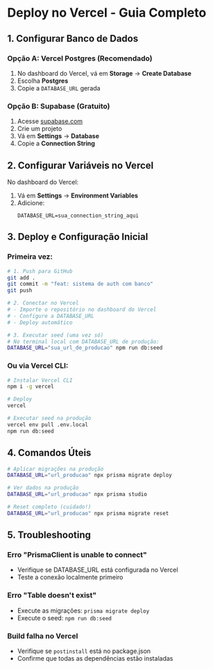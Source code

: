 # Deploy no Vercel - Guia Completo

## 1. Configurar Banco de Dados

### Opção A: Vercel Postgres (Recomendado)
1. No dashboard do Vercel, vá em **Storage** → **Create Database**
2. Escolha **Postgres**
3. Copie a `DATABASE_URL` gerada

### Opção B: Supabase (Gratuito)
1. Acesse [supabase.com](https://supabase.com)
2. Crie um projeto
3. Vá em **Settings** → **Database**
4. Copie a **Connection String**

## 2. Configurar Variáveis no Vercel

No dashboard do Vercel:
1. Vá em **Settings** → **Environment Variables**
2. Adicione:
   ```
   DATABASE_URL=sua_connection_string_aqui
   ```

## 3. Deploy e Configuração Inicial

### Primeira vez:
```bash
# 1. Push para GitHub
git add .
git commit -m "feat: sistema de auth com banco"
git push

# 2. Conectar no Vercel
# - Importe o repositório no dashboard do Vercel
# - Configure a DATABASE_URL
# - Deploy automático

# 3. Executar seed (uma vez só)
# No terminal local com DATABASE_URL de produção:
DATABASE_URL="sua_url_de_producao" npm run db:seed
```

### Ou via Vercel CLI:
```bash
# Instalar Vercel CLI
npm i -g vercel

# Deploy
vercel

# Executar seed na produção
vercel env pull .env.local
npm run db:seed
```

## 4. Comandos Úteis

```bash
# Aplicar migrações na produção
DATABASE_URL="url_producao" npx prisma migrate deploy

# Ver dados na produção
DATABASE_URL="url_producao" npx prisma studio

# Reset completo (cuidado!)
DATABASE_URL="url_producao" npx prisma migrate reset
```

## 5. Troubleshooting

### Erro "PrismaClient is unable to connect"
- Verifique se DATABASE_URL está configurada no Vercel
- Teste a conexão localmente primeiro

### Erro "Table doesn't exist"
- Execute as migrações: `prisma migrate deploy`
- Execute o seed: `npm run db:seed`

### Build falha no Vercel
- Verifique se `postinstall` está no package.json
- Confirme que todas as dependências estão instaladas